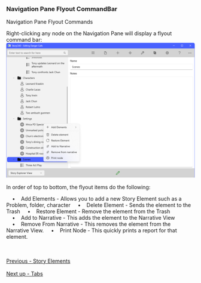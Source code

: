 ### Navigation Pane Flyout CommandBar ###
Navigation Pane Flyout Commands <br/>

Right-clicking any node on the Navigation Pane will display a  flyout command bar: <br/>
![](Navigation-Pane-Flyout-CommandBar.png)

In order of top to bottom, the flyout items do the following: <br/>

&nbsp;&nbsp;&nbsp;&nbsp;•&nbsp;&nbsp;&nbsp;&nbsp;Add Elements - Allows you to add a new Story Element such as a Problem, folder, character
&nbsp;&nbsp;&nbsp;&nbsp;•&nbsp;&nbsp;&nbsp;&nbsp;Delete Element - Sends the element to the Trash
&nbsp;&nbsp;&nbsp;&nbsp;•&nbsp;&nbsp;&nbsp;&nbsp;Restore Element - Remove the element from the Trash
&nbsp;&nbsp;&nbsp;&nbsp;•&nbsp;&nbsp;&nbsp;&nbsp;Add to Narrative - This adds the element to the Narrative View
&nbsp;&nbsp;&nbsp;&nbsp;•&nbsp;&nbsp;&nbsp;&nbsp;Remove From Narrative - This removes the element from the Narrative View.
&nbsp;&nbsp;&nbsp;&nbsp;•&nbsp;&nbsp;&nbsp;&nbsp;Print Node -  This quickly prints a report for that element.

 <br/><br/>
[Previous - Story Elements](Story_Elements.md) <br/><br/>
[Next up - Tabs](Tabs.md)
